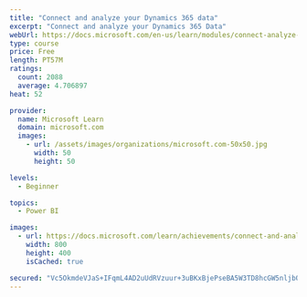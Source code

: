 ```yaml
---
title: "Connect and analyze your Dynamics 365 data​"
excerpt: "Connect and analyze your Dynamics 365 Data​"
webUrl: https://docs.microsoft.com/en-us/learn/modules/connect-analyze-dynamics-365-data/
type: course
price: Free
length: PT57M
ratings:
  count: 2088
  average: 4.706897
heat: 52

provider:
  name: Microsoft Learn
  domain: microsoft.com
  images:
    - url: /assets/images/organizations/microsoft.com-50x50.jpg
      width: 50
      height: 50

levels:
  - Beginner

topics:
  - Power BI

images:
  - url: https://docs.microsoft.com/learn/achievements/connect-and-analyze-your-microsoft-dynamics-365-data-social.png
    width: 800
    height: 400
    isCached: true

secured: "Vc5OkmdeVJaS+IFqmL4AD2uUdRVzuur+3uBKxBjePseBA5W3TD8hcGW5nljbQIgyMnkwzXG9pMA8x+RancA6/b2lkMP3xWeqC8Y0ha4SfN2857rStXVTm1D69XVVEozaGmLn8d6lNTxicoN9Y2/bmURVVO2r4jOcJazbzcvnjUiwx7+gWvvvySOIPVTlUZ1vyIomcuPMYvhDGosZa07zfVoZR3W2V1rUjWAv5GKPdeNR7Jh2EvzOFcvX+JSu8oinvHxSigx0+FOo6B3dxW/pYT7PmAXfDMKG9k+Ka9rH/32EiQl7/joUCO3Qtv9/g8tlh5AB8/EOZuDcrehnGQjhVvyQiTQwYJFY0PnAbz6UvCYrgJ/NkZAGH1Kx/SZIjIJiIzuWguTNfRW4p0emuLQKPv4iFj44+HcWOEy92/mkTKE=;WgHDHvWrUGsBmwZeI/mO+Q=="
---
```


